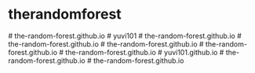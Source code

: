 # therandomforest
#   t h e - r a n d o m - f o r e s t . g i t h u b . i o  
 #   y u v i 1 0 1  
 #   t h e - r a n d o m - f o r e s t . g i t h u b . i o  
 #   t h e - r a n d o m - f o r e s t . g i t h u b . i o  
 #   t h e - r a n d o m - f o r e s t . g i t h u b . i o  
 #   t h e - r a n d o m - f o r e s t . g i t h u b . i o  
 #   t h e - r a n d o m - f o r e s t . g i t h u b . i o  
 #   y u v i 1 0 1 . g i t h u b . i o  
 #   t h e - r a n d o m - f o r e s t . g i t h u b . i o  
 #   t h e - r a n d o m - f o r e s t . g i t h u b . i o  
 